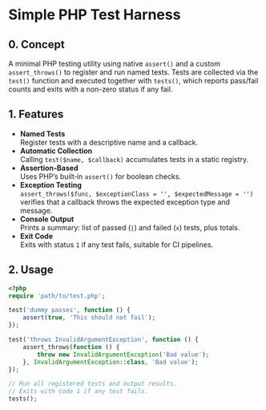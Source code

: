# Simple PHP Test Harness

## 0. Concept

A minimal PHP testing utility using native `assert()` and a custom `assert_throws()` to register and run named tests. Tests are collected via the `test()` function and executed together with `tests()`, which reports pass/fail counts and exits with a non-zero status if any fail.

## 1. Features

- **Named Tests**  
  Register tests with a descriptive name and a callback.
- **Automatic Collection**  
  Calling `test($name, $callback)` accumulates tests in a static registry.
- **Assertion-Based**  
  Uses PHP’s built‑in `assert()` for boolean checks.
- **Exception Testing**  
  `assert_throws($func, $exceptionClass = '', $expectedMessage = '')` verifies that a callback throws the expected exception type and message.
- **Console Output**  
  Prints a summary: list of passed (`|`) and failed (`x`) tests, plus totals.
- **Exit Code**  
  Exits with status `1` if any test fails, suitable for CI pipelines.

## 2. Usage

```php
<?php
require 'path/to/test.php';

test('dummy passes', function () {
    assert(true, 'This should not fail');
});

test('throws InvalidArgumentException', function () {
    assert_throws(function () {
        throw new InvalidArgumentException('Bad value');
    }, InvalidArgumentException::class, 'Bad value');
});

// Run all registered tests and output results.
// Exits with code 1 if any test fails.
tests();
